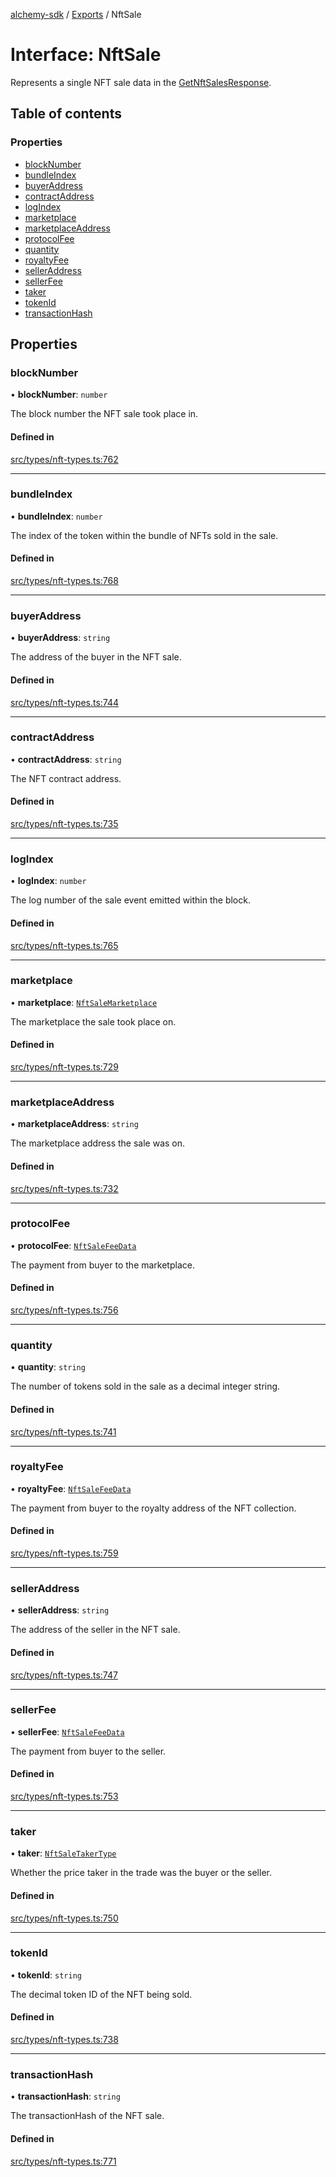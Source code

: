 [alchemy-sdk](../README.md) / [Exports](../modules.md) / NftSale

# Interface: NftSale

Represents a single NFT sale data in the [GetNftSalesResponse](GetNftSalesResponse.md).

## Table of contents

### Properties

- [blockNumber](NftSale.md#blocknumber)
- [bundleIndex](NftSale.md#bundleindex)
- [buyerAddress](NftSale.md#buyeraddress)
- [contractAddress](NftSale.md#contractaddress)
- [logIndex](NftSale.md#logindex)
- [marketplace](NftSale.md#marketplace)
- [marketplaceAddress](NftSale.md#marketplaceaddress)
- [protocolFee](NftSale.md#protocolfee)
- [quantity](NftSale.md#quantity)
- [royaltyFee](NftSale.md#royaltyfee)
- [sellerAddress](NftSale.md#selleraddress)
- [sellerFee](NftSale.md#sellerfee)
- [taker](NftSale.md#taker)
- [tokenId](NftSale.md#tokenid)
- [transactionHash](NftSale.md#transactionhash)

## Properties

### blockNumber

• **blockNumber**: `number`

The block number the NFT sale took place in.

#### Defined in

[src/types/nft-types.ts:762](https://github.com/alchemyplatform/alchemy-sdk-js/blob/311be54/src/types/nft-types.ts#L762)

___

### bundleIndex

• **bundleIndex**: `number`

The index of the token within the bundle of NFTs sold in the sale.

#### Defined in

[src/types/nft-types.ts:768](https://github.com/alchemyplatform/alchemy-sdk-js/blob/311be54/src/types/nft-types.ts#L768)

___

### buyerAddress

• **buyerAddress**: `string`

The address of the buyer in the NFT sale.

#### Defined in

[src/types/nft-types.ts:744](https://github.com/alchemyplatform/alchemy-sdk-js/blob/311be54/src/types/nft-types.ts#L744)

___

### contractAddress

• **contractAddress**: `string`

The NFT contract address.

#### Defined in

[src/types/nft-types.ts:735](https://github.com/alchemyplatform/alchemy-sdk-js/blob/311be54/src/types/nft-types.ts#L735)

___

### logIndex

• **logIndex**: `number`

The log number of the sale event emitted within the block.

#### Defined in

[src/types/nft-types.ts:765](https://github.com/alchemyplatform/alchemy-sdk-js/blob/311be54/src/types/nft-types.ts#L765)

___

### marketplace

• **marketplace**: [`NftSaleMarketplace`](../enums/NftSaleMarketplace.md)

The marketplace the sale took place on.

#### Defined in

[src/types/nft-types.ts:729](https://github.com/alchemyplatform/alchemy-sdk-js/blob/311be54/src/types/nft-types.ts#L729)

___

### marketplaceAddress

• **marketplaceAddress**: `string`

The marketplace address the sale was on.

#### Defined in

[src/types/nft-types.ts:732](https://github.com/alchemyplatform/alchemy-sdk-js/blob/311be54/src/types/nft-types.ts#L732)

___

### protocolFee

• **protocolFee**: [`NftSaleFeeData`](NftSaleFeeData.md)

The payment from buyer to the marketplace.

#### Defined in

[src/types/nft-types.ts:756](https://github.com/alchemyplatform/alchemy-sdk-js/blob/311be54/src/types/nft-types.ts#L756)

___

### quantity

• **quantity**: `string`

The number of tokens sold in the sale as a decimal integer string.

#### Defined in

[src/types/nft-types.ts:741](https://github.com/alchemyplatform/alchemy-sdk-js/blob/311be54/src/types/nft-types.ts#L741)

___

### royaltyFee

• **royaltyFee**: [`NftSaleFeeData`](NftSaleFeeData.md)

The payment from buyer to the royalty address of the NFT collection.

#### Defined in

[src/types/nft-types.ts:759](https://github.com/alchemyplatform/alchemy-sdk-js/blob/311be54/src/types/nft-types.ts#L759)

___

### sellerAddress

• **sellerAddress**: `string`

The address of the seller in the NFT sale.

#### Defined in

[src/types/nft-types.ts:747](https://github.com/alchemyplatform/alchemy-sdk-js/blob/311be54/src/types/nft-types.ts#L747)

___

### sellerFee

• **sellerFee**: [`NftSaleFeeData`](NftSaleFeeData.md)

The payment from buyer to the seller.

#### Defined in

[src/types/nft-types.ts:753](https://github.com/alchemyplatform/alchemy-sdk-js/blob/311be54/src/types/nft-types.ts#L753)

___

### taker

• **taker**: [`NftSaleTakerType`](../enums/NftSaleTakerType.md)

Whether the price taker in the trade was the buyer or the seller.

#### Defined in

[src/types/nft-types.ts:750](https://github.com/alchemyplatform/alchemy-sdk-js/blob/311be54/src/types/nft-types.ts#L750)

___

### tokenId

• **tokenId**: `string`

The decimal token ID of the NFT being sold.

#### Defined in

[src/types/nft-types.ts:738](https://github.com/alchemyplatform/alchemy-sdk-js/blob/311be54/src/types/nft-types.ts#L738)

___

### transactionHash

• **transactionHash**: `string`

The transactionHash of the NFT sale.

#### Defined in

[src/types/nft-types.ts:771](https://github.com/alchemyplatform/alchemy-sdk-js/blob/311be54/src/types/nft-types.ts#L771)
